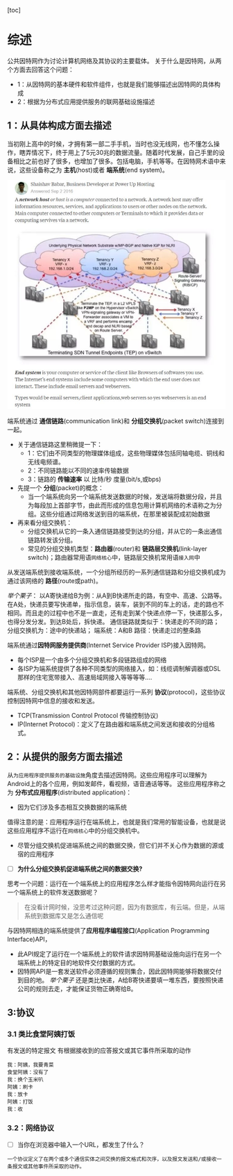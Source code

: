 [toc]

# 综述
公共因特网作为讨论计算机网络及其协议的主要载体。
关于什么是因特网，从两个方面去回答这个问题：
  - 1：从因特网的基本硬件和软件组件，也就是我们能够描述出因特网的具体构成
  - 2：根据为分布式应用提供服务的联网基础设施描述
## 1：从具体构成方面去描述
当初刚上高中的时候，才拥有第一部二手手机，当时也没无线网，也不懂怎么操作，瞎弄情况下，终于用上了5元30兆的数据流量。随着时代发展，自己手里的设备相比之前也好了很多，也增加了很多。包括电脑，手机等等。在因特网术语中来说，这些设备称之为 **主机**(host)或者 **端系统**(end system)。

  ![](assets/markdown-img-paste-20191116205537856.png)

端系统通过 **通信链路**(communication link)和 **分组交换机**(packet switch)连接到一起。
  - 关于通信链路这里稍微提一下：
    - 1：它们由不同类型的物理媒体组成，这些物理媒体包括同轴电缆、铜线和无线电频谱。
    - 2：不同链路能以不同的速率传输数据
    - 3：链路的 **传输速率** 以 比特/秒 度量(bit/s,或bps)
  - 先提一个 **分组**(packet)的概念：
    - 当一个端系统向另一个端系统发送数据的时候，发送端将数据分段，并且为每段加上首部字节，由此而形成的信息包用计算机网络的术语称之为分组。这些分组通过网络发送到目的端系统，在那里被装配成初始数据
  - 再来看分组交换机：
    - 分组交换机从它的一条入通信链路接受到达的分组，并从它的一条出通信链路转发该分组。
    - 常见的分组交换机类型：**路由器**(router)和 **链路层交换机**(link-layer switch)；路由器常用语```网络核心```中，链路层交换机常用语```接入网```中

从发送端系统到接收端系统，一个分组所经历的一系列通信链路和分组交换机成为通过该网络的 **路径**(route或path)。

*举个栗子*：
  以A寄快递给B为例：从A到B快递所走的路，有空中、高速、公路等。在A处，快递员要写快递单，指示信息，装车，装到不同的车上的话，走的路也不相同。而且走的过程中也不是一直走，还有走到某个快递点停一下，快递那么多，也得分发分发。到达B处后，拆快递。
  通信链路就类似于：快递走的不同的路；
  分组交换机为：途中的快递站；
  端系统：A和B
  路径：快递走过的整条路

端系统通过**因特网服务提供商**(Internet Service Provider ISP)接入因特网。
  - 每个ISP是一个由多个分组交换机和多段链路组成的网络
  - 各ISP为端系统提供了各种不同类型的网络接入，如：线缆调制解调器或DSL那样的住宅宽带接入、高速局域网接入等等等等....

端系统、分组交换机和其他因特网部件都要运行一系列 **协议**(protocol)，这些协议控制因特网中信息的接收和发送。
  - TCP(Transmission Control Protocol 传输控制协议)
  - IP(Internet Protocol)：定义了在路由器和端系统之间发送和接收的分组格式。
## 2：从提供的服务方面去描述
从```为应用程序提供服务的基础设施```角度去描述因特网。这些应用程序可以理解为Android上的各个应用，例如发邮件，看视频，语音通话等等。
这些应用程序称之为 **分布式应用程序**(distributed application)：
  - 因为它们涉及多态相互交换数据的端系统

值得注意的是：应用程序运行在端系统上，也就是我们常用的智能设备，也就是说这些应用程序不运行在```网络核心```中的分组交换机中。
  - 尽管分组交换机促进端系统之间的数据交换，但它们并不关心作为数据的源或宿的应用程序
  - [ ] **为什么分组交换机促进端系统之间的数据交换?**

思考一个问题：运行在一个端系统上的应用程序怎么样才能指令因特网向运行在另一个端系统上的软件发送数据呢？
  > 在没看计网时候，没思考过这种问题，因为有数据库，有云端。但是，从端系统到数据库又是怎么通信呢

与因特网相连的端系统提供了**应用程序编程接口**(Application Programming Interface)API，
  - 此API规定了运行在一个端系统上的软件请求因特网基础设施向运行在另一个端系统上的特定目的地软件交付数据的方式。
  - 因特网API是一套发送软件必须遵循的规则集合，因此因特网能够将数据交付到目的地。
*举个栗子*
  还是类比快递，A给B寄快递要填一堆东西，要按照快递公司的规则去走，才能保证货物正确寄给B。

## 3:协议
### 3.1 类比食堂阿姨打饭
有发送的特定报文
有根据接收到的应答报文或其它事件所采取的动作
```
我：阿姨，我要青菜
食堂阿姨：没有了
我：换个玉米叭
阿姨：刷卡
我：放卡
阿姨：打饭
我：收
```
### 3.2：网络协议
- [ ] 当你在浏览器中输入一个URL，都发生了什么？
```
一个协议定义了在两个或多个通信实体之间交换的报文格式和次序，以及报文发送和/或接收一条报文或其他事件所采取的动作。
```
